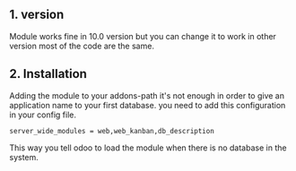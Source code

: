 ## 1. version
Module works fine in 10.0 version but you can change it to work in other version most of the code are the same.

## 2. Installation
Adding the module to your addons-path it's not enough in order to give an application name to your first database. you need to add this configuration in your config file.

    server_wide_modules = web,web_kanban,db_description

This way you tell odoo to load the module when there is no database in the system.